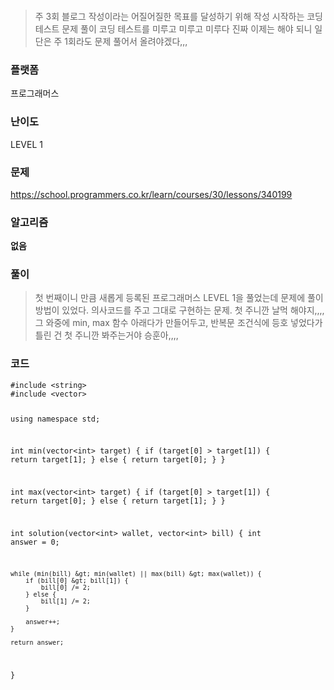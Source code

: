 <p><img alt="" src="https://velog.velcdn.com/images/eratchacha/post/e28aecf3-3729-4aea-aee3-0e9f33fac271/image.jpeg" /></p>
<blockquote>
<p>주 3회 블로그 작성이라는 어질어질한 목표를 달성하기 위해 작성 시작하는 코딩 테스트 문제 풀이
코딩 테스트를 미루고 미루고 미루다 진짜 이제는 해야 되니 일단은 주 1회라도 문제 풀어서 올려야겠다,,,</p>
</blockquote>
<h3 id="플랫폼">플랫폼</h3>
<p>프로그래머스</p>
<h3 id="난이도">난이도</h3>
<p>LEVEL 1</p>
<h3 id="문제">문제</h3>
<p><a href="https://school.programmers.co.kr/learn/courses/30/lessons/340199">https://school.programmers.co.kr/learn/courses/30/lessons/340199</a></p>
<h3 id="알고리즘">알고리즘</h3>
<p><strong>없음</strong></p>
<h3 id="풀이">풀이</h3>
<blockquote>
<p>첫 번째이니 만큼 새롭게 등록된 프로그래머스 LEVEL 1을 풀었는데 문제에 풀이 방법이 있었다. 
의사코드를 주고 그대로 구현하는 문제.
첫 주니깐 날먹 해야지,,,,
그 와중에 min, max 함수 아래다가 만들어두고, 반복문 조건식에 등호 넣었다가 틀린 건 첫 주니깐 봐주는거야 승훈아,,,,</p>
</blockquote>
<h3 id="코드">코드</h3>
<pre><code class="language-cpp">#include &lt;string&gt;
#include &lt;vector&gt;

using namespace std;

int min(vector&lt;int&gt; target) {
    if (target[0] &gt; target[1]) {
        return target[1];
    } else {
        return target[0];
    }
}


int max(vector&lt;int&gt; target) {
    if (target[0] &gt; target[1]) {
        return target[0];
    } else {
        return target[1];
    }
}

int solution(vector&lt;int&gt; wallet, vector&lt;int&gt; bill) {
    int answer = 0;

    while (min(bill) &gt; min(wallet) || max(bill) &gt; max(wallet)) {
        if (bill[0] &gt; bill[1]) {
            bill[0] /= 2;
        } else {
            bill[1] /= 2;
        }

        answer++;
    }

    return answer;
}
</code></pre>